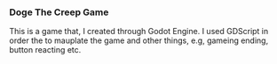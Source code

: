 <h3>Doge The Creep Game</h3>
<p>This is a game that, I created through Godot Engine. I used GDScript in order the to mauplate the game and other things, e.g, gameing ending, button reacting etc.</p>

